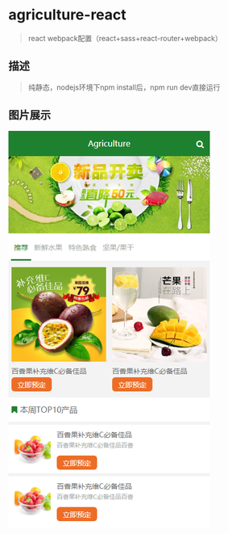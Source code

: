 # agriculture-react

> react webpack配置（react+sass+react-router+webpack）

## 描述

> 纯静态，nodejs环境下npm install后，npm run dev直接运行

## 图片展示

![image](https://github.com/bailingshiva/agriculture-react/blob/master/src/assets/images/3.png)

